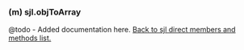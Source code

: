 ### (m) sjl.objToArray
@todo - Added documentation here.
[Back to sjl direct members and methods list.](#sjl-direct-members-and-methods)
